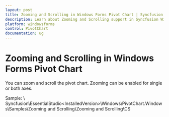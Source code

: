 ```yaml
---
layout: post
title: Zooming and Scrolling in Windows Forms Pivot Chart | Syncfusion
description: Learn about Zooming and Scrolling support in Syncfusion Windows Forms Pivot Chart control and more details.
platform: windowsforms
control: PivotChart
documentation: ug
---
```


# Zooming and Scrolling in Windows Forms Pivot Chart

You can zoom and scroll the pivot chart. Zooming can be enabled for single or both axes.

Sample: <InstalledLocation>\ Syncfusion\EssentialStudio\<InstalledVersion>\Windows\PivotChart.Windows\Samples\Zooming and Scrolling\Zooming and Scrolling\CS